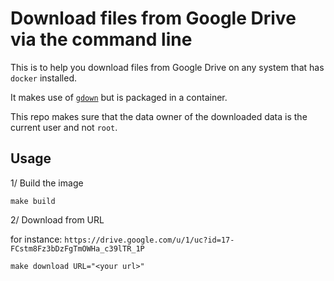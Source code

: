 # Download files from Google Drive via the command line

This is to help you download files from Google Drive on any system that has `docker` installed.

It makes use of [`gdown`](https://pypi.org/project/gdown/) but is packaged in a container.

This repo makes sure that the data owner of the downloaded data is the current user and not `root`.

## Usage

1/ Build the image

```
make build
```

2/ Download from URL

for instance: `https://drive.google.com/u/1/uc?id=17-FCstm8Fz3bDzFgTmOWHa_c39lTR_1P`

```
make download URL="<your url>"
```
